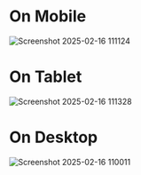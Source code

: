 # On Mobile 
![Screenshot 2025-02-16 111124](https://github.com/user-attachments/assets/28e6a4a5-c4d2-46dd-98ce-701dea146556)
# On Tablet

![Screenshot 2025-02-16 111328](https://github.com/user-attachments/assets/809ca474-40ba-410c-a76a-bc7d05d1af2d)

# On Desktop


![Screenshot 2025-02-16 110011](https://github.com/user-attachments/assets/3fe4f4d5-fae0-439c-aa49-c4b2198a6e9a)
